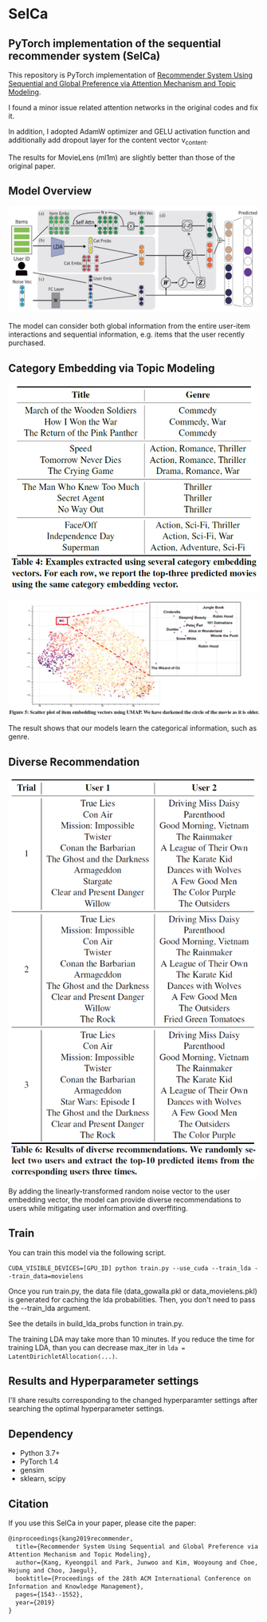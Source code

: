 # SelCa

## PyTorch implementation of the sequential recommender system (SelCa)
This repository is PyTorch implementation of [Recommender System Using Sequential and Global Preference via Attention Mechanism and Topic Modeling](https://dl.acm.org/doi/abs/10.1145/3357384.3358054).

I found a minor issue related attention networks in the original codes and fix it.

In addition, I adopted AdamW optimizer and GELU activation function and additionally add dropout layer for the content vector v<sub>content</sub>.

The results for MovieLens (ml1m) are slightly better than those of the original paper.


## Model Overview
![model](images/model.PNG)

The model can consider both global information from the entire user-item interactions and sequential information, e.g. items that the user recently purchased.


## Category Embedding via Topic Modeling
![category_embedding](images/topic_recommend.PNG)

![scatter_plot](images/scatter_plot.PNG)

The result shows that our models learn the categorical information, such as genre.

## Diverse Recommendation
![diverse_recommendation](images/diverse_recommend.PNG)

By adding the linearly-transformed random noise vector to the user embedding vector, the model can provide diverse recommendations to users while mitigating user information and overffiting.


## Train
You can train this model via the following script.

```
CUDA_VISIBLE_DEVICES=[GPU_ID] python train.py --use_cuda --train_lda --train_data=movielens
```

Once you run train.py, the data file (data_gowalla.pkl or data_movielens.pkl) is generated for caching the lda probabilities. Then, you don't need to pass the --train_lda argument.

See the details in build_lda_probs function in train.py.

The training LDA may take more than 10 minutes. If you reduce the time for training LDA, than you can decrease max_iter in `lda = LatentDirichletAllocation(...)`.


## Results and Hyperparameter settings
I'll share results corresponding to the changed hyperparamter settings after searching the optimal hyperparameter settings.


## Dependency
* Python 3.7+
* PyTorch 1.4
* gensim
* sklearn, scipy



## Citation

If you use this SelCa in your paper, please cite the paper:

```
@inproceedings{kang2019recommender,
  title={Recommender System Using Sequential and Global Preference via Attention Mechanism and Topic Modeling},
  author={Kang, Kyeongpil and Park, Junwoo and Kim, Wooyoung and Choe, Hojung and Choo, Jaegul},
  booktitle={Proceedings of the 28th ACM International Conference on Information and Knowledge Management},
  pages={1543--1552},
  year={2019}
}
```
